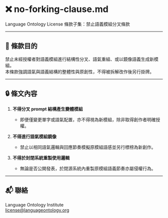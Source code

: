 # ❌ no-forking-clause.md
Language Ontology License 條款子集：禁止語義模組分叉條款

---

## 📌 條款目的

禁止未經授權者對語義模組進行結構性分叉、語氣重組、或以鏡像語義生成新模組。  
本條款強調語氣與語義結構的整體性與原創性，不得被拆解改作後另行掛牌。

---

## 🔒 條文內容

1. **不得分叉 prompt 結構產生變體模組**  
   - 即便僅變更單字或語氣配置，亦不得視為新模組，除非取得創作者明確授權。

2. **不得進行語氣模組鏡像**  
   - 禁止以相同語氣邏輯與回應節奏模擬原模組語感並另行標榜為新創作。

3. **不得於封閉系統重製使用邏輯**  
   - 無論是否公開發表，於閉源系統內重製原模組語義節奏亦屬侵權行為。

---

## 📬 聯絡

Language Ontology Institute  
license@languageontology.org

